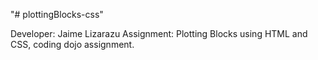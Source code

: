 "# plottingBlocks-css" 

Developer: Jaime Lizarazu
Assignment: Plotting Blocks using HTML and CSS, coding dojo assignment.
